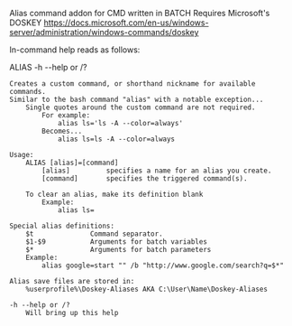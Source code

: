 Alias command addon for CMD written in BATCH
	Requires Microsoft's DOSKEY
	https://docs.microsoft.com/en-us/windows-server/administration/windows-commands/doskey

In-command help reads as follows:

ALIAS
	-h --help or /?
	
	Creates a custom command, or shorthand nickname for available commands.
	Similar to the bash command "alias" with a notable exception...
		Single quotes around the custom command are not required.
			For example:
				alias ls='ls -A --color=always'
			Becomes...
				alias ls=ls -A --color=always
		
	Usage:
		ALIAS [alias]=[command]
			[alias]			specifies a name for an alias you create.
			[command]		specifies the triggered command(s).

 		To clear an alias, make its definition blank
			Example:
				alias ls=

	Special alias definitions:
		$t     			Command separator.
		$1-$9  			Arguments for batch variables
		$*     			Arguments for batch parameters
		Example:
			alias google=start "" /b "http://www.google.com/search?q=$*"

	Alias save files are stored in:
		%userprofile%\Doskey-Aliases AKA C:\User\Name\Doskey-Aliases

	-h --help or /?
		Will bring up this help